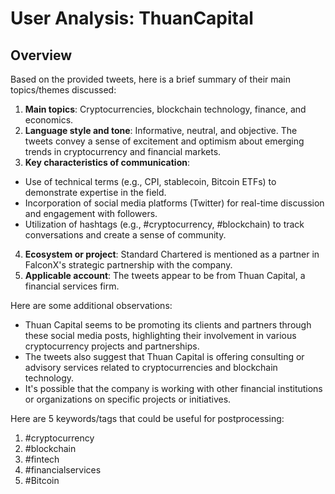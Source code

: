 # User Analysis: ThuanCapital

## Overview

Based on the provided tweets, here is a brief summary of their main topics/themes discussed:

1. **Main topics**: Cryptocurrencies, blockchain technology, finance, and economics.
2. **Language style and tone**: Informative, neutral, and objective. The tweets convey a sense of excitement and optimism about emerging trends in cryptocurrency and financial markets.
3. **Key characteristics of communication**:
 * Use of technical terms (e.g., CPI, stablecoin, Bitcoin ETFs) to demonstrate expertise in the field.
 * Incorporation of social media platforms (Twitter) for real-time discussion and engagement with followers.
 * Utilization of hashtags (e.g., #cryptocurrency, #blockchain) to track conversations and create a sense of community.
4. **Ecosystem or project**: Standard Chartered is mentioned as a partner in FalconX's strategic partnership with the company.
5. **Applicable account**: The tweets appear to be from Thuan Capital, a financial services firm.

Here are some additional observations:

* Thuan Capital seems to be promoting its clients and partners through these social media posts, highlighting their involvement in various cryptocurrency projects and partnerships.
* The tweets also suggest that Thuan Capital is offering consulting or advisory services related to cryptocurrencies and blockchain technology.
* It's possible that the company is working with other financial institutions or organizations on specific projects or initiatives.

Here are 5 keywords/tags that could be useful for postprocessing:

1. #cryptocurrency
2. #blockchain
3. #fintech
4. #financialservices
5. #Bitcoin